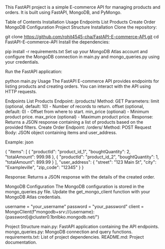 This FastAPI project is a simple E-commerce API for managing products and orders. It is built using FastAPI, MongoDB, and PyMongo.

Table of Contents
Installation
Usage
Endpoints
List Products
Create Order
MongoDB Configuration
Project Structure
Installation
Clone the repository:


git clone https://github.com/rohit4545-cha/FastAPI-E-commerce-API.git
cd FastAPI-E-commerce-API
Install the dependencies:


pip install -r requirements.txt
Set up your MongoDB Atlas account and configure the MongoDB connection in main.py and mongo_queries.py using your credentials.

Run the FastAPI application:


python main.py
Usage
The FastAPI E-commerce API provides endpoints for listing products and creating orders. You can interact with the API using HTTP requests.

Endpoints
List Products
Endpoint: /products/
Method: GET
Parameters:
limit (optional, default: 10) - Number of records to return.
offset (optional, default: 0) - Offset from where to start.
min_price (optional) - Minimum product price.
max_price (optional) - Maximum product price.
Response:
Returns a JSON response containing a list of products based on the provided filters.
Create Order
Endpoint: /orders/
Method: POST
Request Body:
JSON object containing items and user_address.


Example:
json

{
  "items": [
    {
      "productId": "product_id_1",
      "boughtQuantity": 2,
      "totalAmount": 999.98
    },
    {
      "productId": "product_id_2",
      "boughtQuantity": 1,
      "totalAmount": 899.99
    }
  ],
  "user_address": {
    "street": "123 Main St",
    "city": "Exampleville",
    "zip_code": "12345"
  }
}


Response:
Returns a JSON response with the details of the created order.

MongoDB Configuration
The MongoDB configuration is stored in the mongo_queries.py file. Update the get_mongo_client function with your MongoDB Atlas credentials.

username = "your_username"
password = "your_password"
client = MongoClient(f"mongodb+srv://{username}:{password}@cluster0.1bnlbko.mongodb.net/")


Project Structure
main.py: FastAPI application containing the API endpoints.
mongo_queries.py: MongoDB connection and query functions.
requirements.txt: List of project dependencies.
README.md: Project documentation.
